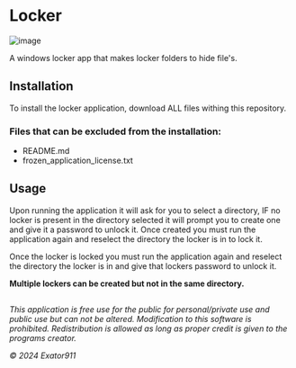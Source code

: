 # Locker

![image](https://cdn.icon-icons.com/icons2/1222/PNG/512/1492616975-10-locker-wallet-safe-protection-secure-google_83404.png)

A windows locker app that makes locker folders to hide file's.

## Installation

To install the locker application, download ALL files withing this repository.

### Files that can be excluded from the installation:

- README.md
- frozen_application_license.txt

## Usage

Upon running the application it will ask for you to select a directory, IF no locker is present in the directory selected it will prompt you to create one and give it a password to unlock it. Once created you must run the application again and reselect the directory the locker is in to lock it.

Once the locker is locked you must run the application again and reselect the directory the locker is in and give that lockers password to unlock it.

**Multiple lockers can be created but not in the same directory.**

##

_This application is free use for the public for personal/private use and public use but can not be altered. Modification to this software is prohibited. Redistribution is allowed as long as proper credit is given to the programs creator._

_© 2024 Exator911_

